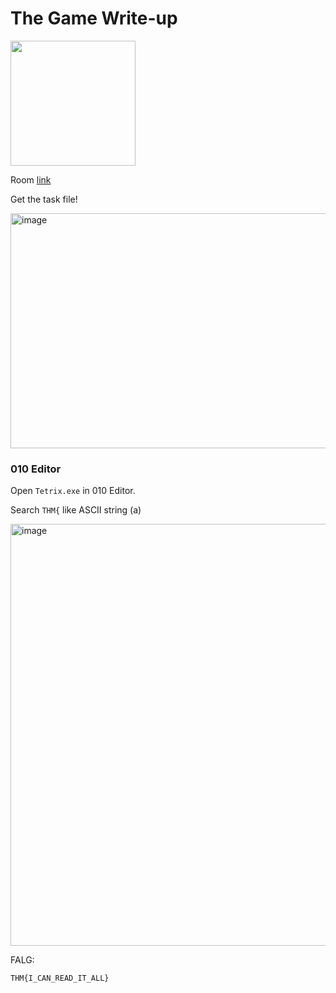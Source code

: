 # The Game Write-up

<img src="https://tryhackme-images.s3.amazonaws.com/room-icons/78f10e9c93abc65cba953f3873bf514bf6e343597fbd9d6524a9543a1ec631ea.618b3fa52f0acc0061fb0172-1747849942798" width="200" height="200">

Room [link](https://tryhackme.com/room/hfb1thegame)

Get the task file!

<img width="1229" height="376" alt="image" src="https://github.com/user-attachments/assets/0168bc17-76d4-45a5-a6d4-f5858628a5b2" />

### 010 Editor

Open `Tetrix.exe` in 010 Editor.

Search `THM{` like ASCII string (a)

<img width="974" height="675" alt="image" src="https://github.com/user-attachments/assets/51d8eb26-385b-4b42-90f9-c56b2fe8fe62" />

FALG:

    THM{I_CAN_READ_IT_ALL}
